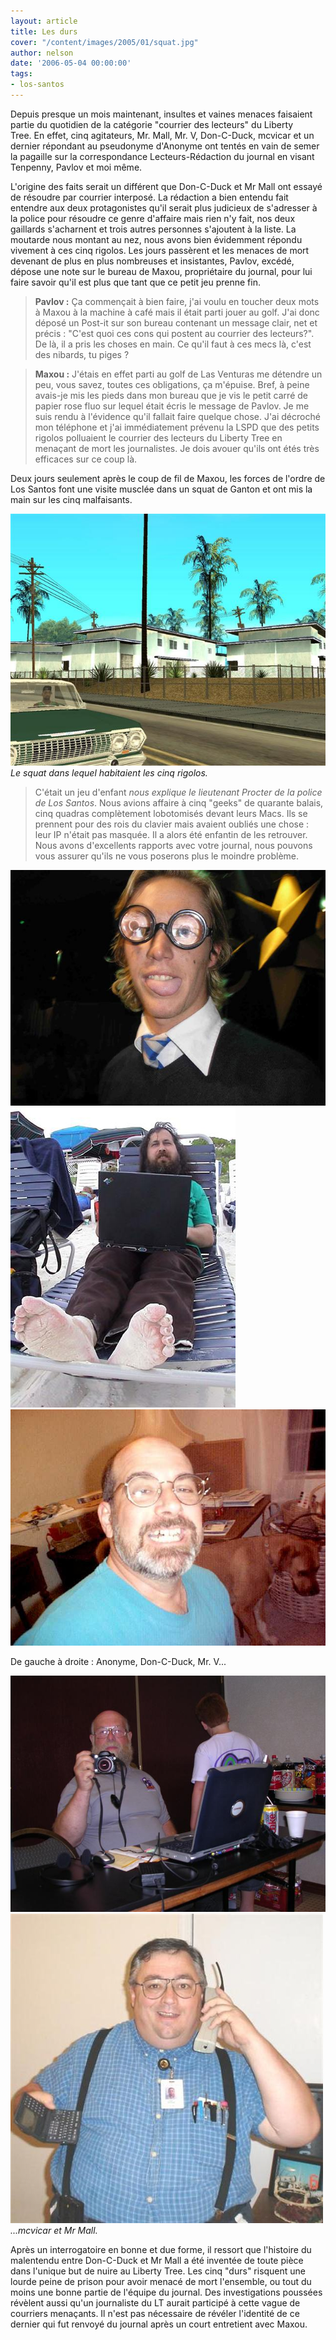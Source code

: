 ```yaml
---
layout: article
title: Les durs
cover: "/content/images/2005/01/squat.jpg"
author: nelson
date: '2006-05-04 00:00:00'
tags:
- los-santos
---
```


Depuis presque un mois maintenant, insultes et vaines menaces faisaient partie du quotidien de la catégorie "courrier des lecteurs" du Liberty Tree.&nbsp;En effet, cinq agitateurs, Mr. Mall, Mr. V, Don-C-Duck, mcvicar et un dernier répondant au pseudonyme d'Anonyme ont tentés en vain de semer la pagaille sur la correspondance Lecteurs-Rédaction du journal en visant Tenpenny, Pavlov et moi même.

L'origine des faits serait un différent que Don-C-Duck et Mr Mall ont essayé de résoudre par courrier interposé. La rédaction a bien entendu fait entendre aux deux protagonistes qu'il serait plus judicieux de s'adresser à la police pour résoudre ce genre d'affaire mais rien n'y fait, nos deux gaillards s'acharnent et trois autres personnes s'ajoutent à la liste. La moutarde nous montant au nez, nous avons bien évidemment répondu vivement à ces cinq rigolos. Les jours passèrent et les menaces de mort devenant de plus en plus nombreuses et insistantes, Pavlov, excédé, dépose une note sur le bureau de Maxou, propriétaire du journal, pour lui faire savoir qu'il est plus que tant que ce petit jeu prenne fin.

> **Pavlov :** Ça commençait à bien faire, j'ai voulu en toucher deux mots à Maxou à la machine à café mais il était parti jouer au golf. J'ai donc déposé un Post-it sur son bureau contenant un message clair, net et précis : "C'est quoi ces cons qui postent au courrier des lecteurs?". De là, il a pris les choses en main. Ce qu'il faut à ces mecs là, c'est des nibards, tu piges ?

> **Maxou :** J'étais en effet parti au golf de Las Venturas me détendre un peu, vous savez, toutes ces obligations, ça m'épuise. Bref, à peine avais-je mis les pieds dans mon bureau que je vis le petit carré de papier rose fluo sur lequel était écris le message de Pavlov. Je me suis rendu à l'évidence qu'il fallait faire quelque chose. J'ai décroché mon téléphone et j'ai immédiatement prévenu la LSPD que des petits rigolos polluaient le courrier des lecteurs du Liberty Tree en menaçant de mort les journalistes. Je dois avouer qu'ils ont étés très efficaces sur ce coup là.

Deux jours seulement après le coup de fil de Maxou, les forces de l'ordre de Los Santos font une visite musclée dans un squat de Ganton et ont mis la main sur les cinq malfaisants.

![Le squat dans lequel habitaient les cinq rigolos.](/content/images/2005/01/squat.jpg)
_Le squat dans lequel habitaient les cinq rigolos._

> C'était un jeu d'enfant _nous explique le lieutenant Procter de la police de Los Santos_. Nous avions affaire à cinq "geeks" de quarante balais, cinq quadras complètement lobotomisés devant leurs Macs. Ils se prennent pour des rois du clavier mais avaient oubliés une chose : leur IP n'était pas masquée. Il a alors été enfantin de les retrouver. Nous avons d'excellents rapports avec votre journal, nous pouvons vous assurer qu'ils ne vous poserons plus le moindre problème.

![](/content/images/2005/01/anonyme.jpg)
![](/content/images/2005/01/doncduck.jpg)
![](/content/images/2005/01/mrv.jpg)

De gauche à droite : Anonyme, Don-C-Duck, Mr. V...

![](/content/images/2005/01/mvicar.jpg)
![...mcvicar et Mr Mall.](/content/images/2005/01/mall.jpg)
_...mcvicar et Mr Mall._

Après un interrogatoire en bonne et due forme, il ressort que l'histoire du malentendu entre Don-C-Duck et Mr Mall a été inventée de toute pièce dans l'unique but de nuire au Liberty Tree. Les cinq "durs" risquent une lourde peine de prison pour avoir menacé de mort l'ensemble, ou tout du moins une bonne partie de l'équipe du journal. Des investigations poussées révèlent aussi qu'un journaliste du LT aurait participé à cette vague de courriers menaçants. Il n'est pas nécessaire de révéler l'identité de ce dernier qui fut renvoyé du journal après un court entretient avec Maxou.

<!--kg-card-end: markdown-->
